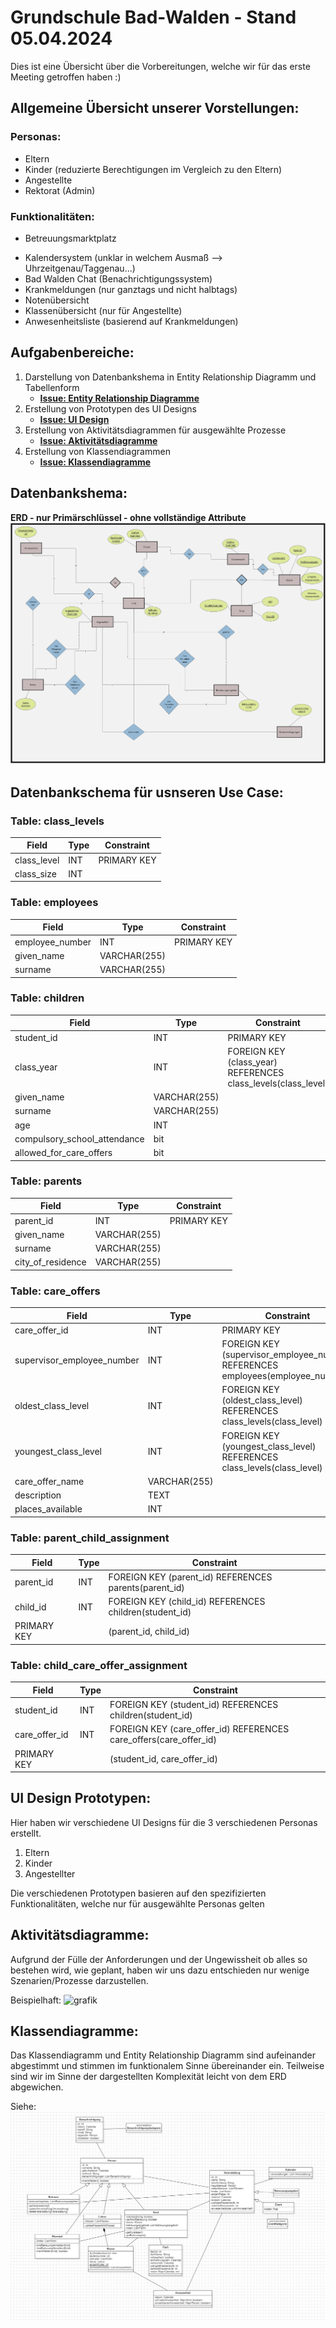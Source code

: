 # Grundschule Bad-Walden - Stand 05.04.2024

Dies ist eine Übersicht über die Vorbereitungen, welche wir für das erste Meeting getroffen haben :)

## Allgemeine Übersicht unserer Vorstellungen:
### Personas:

+ Eltern
+ Kinder (reduzierte Berechtigungen im Vergleich zu den Eltern)
+ Angestellte
+ Rektorat (Admin)

### Funktionalitäten:

*  Betreuungsmarktplatz
+ Kalendersystem (unklar in welchem Ausmaß --> Uhrzeitgenau/Taggenau...)
+ Bad Walden Chat (Benachrichtigungssystem)
+ Krankmeldungen (nur ganztags und nicht halbtags)
+ Notenübersicht 
+ Klassenübersicht (nur für Angestellte)
+ Anwesenheitsliste (basierend auf Krankmeldungen)

## Aufgabenbereiche:

1. Darstellung von Datenbankshema in Entity Relationship Diagramm und Tabellenform
   + **[Issue: Entity Relationship Diagramme](https://github.com/TimeLegend35/ATDIT2_Group_2/issues/2)**
3. Erstellung von Prototypen des UI Designs
   + **[Issue: UI Design](https://github.com/TimeLegend35/ATDIT2_Group_2/issues/10)**
5. Erstellung von Aktivitätsdiagrammen für ausgewählte Prozesse
   + **[Issue: Aktivitätsdiagramme](https://github.com/TimeLegend35/ATDIT2_Group_2/issues/4)**
7. Erstellung von Klassendiagrammen
   + **[Issue: Klassendiagramme](https://github.com/TimeLegend35/ATDIT2_Group_2/issues/1)**
  
## Datenbankshema:

**ERD - nur Primärschlüssel - ohne vollständige Attribute**
![grafik](https://raw.githubusercontent.com/TimeLegend35/ATDIT2_Group_2/master/ERD%20-%2003.04.jpg)

## Datenbankschema für usnseren Use Case:

### Table: class_levels

| Field        | Type  | Constraint |
|--------------|-------|------------|
| class_level  | INT   | PRIMARY KEY|
| class_size   | INT   |            |

### Table: employees

| Field            | Type        | Constraint |
|------------------|-------------|------------|
| employee_number  | INT         | PRIMARY KEY|
| given_name       | VARCHAR(255)|            |
| surname          | VARCHAR(255)|            |

### Table: children

| Field                  | Type        | Constraint                       |
|------------------------|-------------|----------------------------------|
| student_id             | INT         | PRIMARY KEY                      |
| class_year             | INT         | FOREIGN KEY (class_year) REFERENCES class_levels(class_level) |
| given_name             | VARCHAR(255)|                                  |
| surname                | VARCHAR(255)|                                  |
| age                    | INT         |                                  |
| compulsory_school_attendance| bit   |                                  |
| allowed_for_care_offers    | bit       |                                  |

### Table: parents

| Field            | Type        | Constraint |
|------------------|-------------|------------|
| parent_id        | INT         | PRIMARY KEY|
| given_name       | VARCHAR(255)|            |
| surname          | VARCHAR(255)|            |
| city_of_residence| VARCHAR(255)|            |

### Table: care_offers

| Field                  | Type        | Constraint                                    |
|------------------------|-------------|-----------------------------------------------|
| care_offer_id          | INT         | PRIMARY KEY                                   |
| supervisor_employee_number| INT       | FOREIGN KEY (supervisor_employee_number) REFERENCES employees(employee_number)|
| oldest_class_level     | INT         | FOREIGN KEY (oldest_class_level) REFERENCES class_levels(class_level)|
| youngest_class_level   | INT         | FOREIGN KEY (youngest_class_level) REFERENCES class_levels(class_level)|
| care_offer_name        | VARCHAR(255)|                                               |
| description            | TEXT        |                                               |
| places_available       | INT         |                                               |

### Table: parent_child_assignment

| Field            | Type  | Constraint                            |
|------------------|-------|---------------------------------------|
| parent_id        | INT   | FOREIGN KEY (parent_id) REFERENCES parents(parent_id) |
| child_id         | INT   | FOREIGN KEY (child_id) REFERENCES children(student_id)|
| PRIMARY KEY      |       | (parent_id, child_id)                 |

### Table: child_care_offer_assignment

| Field            | Type  | Constraint                                |
|------------------|-------|-------------------------------------------|
| student_id       | INT   | FOREIGN KEY (student_id) REFERENCES children(student_id)|
| care_offer_id    | INT   | FOREIGN KEY (care_offer_id) REFERENCES care_offers(care_offer_id)|
| PRIMARY KEY      |       | (student_id, care_offer_id)              |


## UI Design Prototypen:

Hier haben wir verschiedene UI Designs für die 3 verschiedenen Personas erstellt.
1. Eltern
2. Kinder
3. Angestellter

Die verschiedenen Prototypen basieren auf den spezifizierten Funktionalitäten, welche nur für ausgewählte Personas gelten

## Aktivitätsdiagramme:

Aufgrund der Fülle der Anforderungen und der Ungewissheit ob alles so bestehen wird, wie geplant, haben wir uns dazu entschieden nur wenige Szenarien/Prozesse darzustellen. 

Beispielhaft: ![grafik](https://raw.githubusercontent.com/TimeLegend35/ATDIT2_Group_2/980348a672eea0636491a68eab5deb2d398c44e5/Aktivit%C3%A4tsdiagramm%20-%2003.04.svg)

## Klassendiagramme:

Das Klassendiagramm und Entity Relationship Diagramm sind aufeinander abgestimmt und stimmen im funktionalem Sinne übereinander ein. Teilweise sind wir im Sinne der dargestellten Komplexität leicht von dem ERD abgewichen.

Siehe: ![grafik](https://raw.githubusercontent.com/TimeLegend35/ATDIT2_Group_2/master/Klassendiagramm%20-%2003.04.png)



